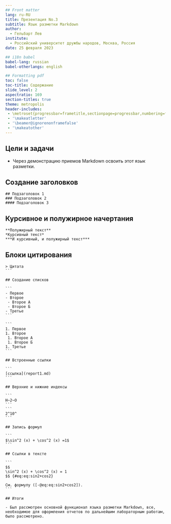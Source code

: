 ```yaml
---
## Front matter
lang: ru-RU
title: Презентация No.3
subtitle: Язык разметки Markdown
author:
  - Гельбарт Лев
institute:
  - Российский университет дружбы народов, Москва, Россия
date: 25 февраля 2023

## i18n babel
babel-lang: russian
babel-otherlangs: english

## Formatting pdf
toc: false
toc-title: Содержание
slide_level: 2
aspectratio: 169
section-titles: true
theme: metropolis
header-includes:
 - \metroset{progressbar=frametitle,sectionpage=progressbar,numbering=fraction}
 - '\makeatletter'
 - '\beamer@ignorenonframefalse'
 - '\makeatother'
---
```


## Цели и задачи

- Через демонстрацию приемов Markdown освоить этот язык разметки.

## Создание заголовков 

```
## Подзаголовок 1
### Подзаголовок 2
#### Подзаголовок 3
```

## Курсивное и полужирное начертания

```
**Полужирный текст**
*Курсивный текст*
***И курсивный, и полужирный текст***
```

## Блоки цитирования 

````
> Цитата
```

## Создание списков

```
- Первое
- Второе
 - Второе А
 - Второе Б
- Третье
```

```
1. Первое
1. Второе
 1. Второе А
 1. Второе Б
1. Третье
```

## Встроенные ссылки

```
[ссылка](report1.md)
```

## Верхние и нижние индексы

```
H~2~O
```
```
2^10^
```

## Запись формул

```
$\sin^2 (x) + \cos^2 (x) =1$
```

## Ссылки в тексте

```
$$
\sin^2 (x) + \cos^2 (x) = 1
$$ {#eq:eq:sin2+cos2}

См. формулу ([-@eq:eq:sin2+cos2]).
```

## Итоги

- Был рассмотрен основной функционал языка разметки Markdown, все, необходимое для оформления отчетов по дальнейшим лабораторным работам, было рассмотрено.
















